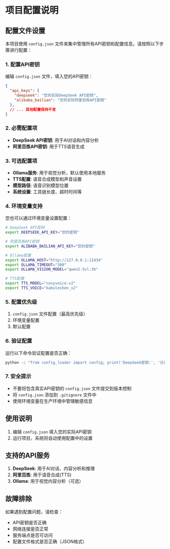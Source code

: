 # 项目配置说明

## 配置文件设置

本项目使用 `config.json` 文件来集中管理所有API密钥和配置信息。请按照以下步骤进行配置：

### 1. 配置API密钥

编辑 `config.json` 文件，填入您的API密钥：

```json
{
  "api_keys": {
    "deepseek": "您的实际DeepSeek API密钥",
    "alibaba_bailian": "您的实际阿里百炼API密钥"
  },
  // ... 其他配置保持不变
}
```

### 2. 必需配置项

- **DeepSeek API密钥**: 用于AI对话和内容分析
- **阿里百炼API密钥**: 用于TTS语音生成

### 3. 可选配置项

- **Ollama服务**: 用于视觉分析，默认使用本地服务
- **TTS配置**: 语音合成模型和声音设置
- **模型路径**: 语音识别模型位置
- **系统设置**: 工具链长度、超时时间等

### 4. 环境变量支持

您也可以通过环境变量设置配置：

```bash
# DeepSeek API密钥
export DEEPSEEK_API_KEY="您的密钥"

# 阿里百炼API密钥  
export ALIBABA_BAILIAN_API_KEY="您的密钥"

# Ollama配置
export OLLAMA_HOST="http://127.0.0.1:11434"
export OLLAMA_TIMEOUT="300"
export OLLAMA_VISION_MODEL="qwen2.5vl:3b"

# TTS配置
export TTS_MODEL="cosyvoice-v2"
export TTS_VOICE="kabuleshen_v2"
```

### 5. 配置优先级

1. `config.json` 文件配置（最高优先级）
2. 环境变量配置
3. 默认配置

### 6. 验证配置

运行以下命令验证配置是否正确：

```bash
python -c "from config_loader import config; print('DeepSeek密钥:', '已设置' if config.get_deepseek_key() else '未设置'); print('阿里密钥:', '已设置' if config.get_alibaba_key() else '未设置')"
```

### 7. 安全提示

- 不要将包含真实API密钥的 `config.json` 文件提交到版本控制
- 将 `config.json` 添加到 `.gitignore` 文件中
- 使用环境变量在生产环境中管理敏感信息

## 使用说明

1. 编辑 `config.json` 填入您的实际API密钥
2. 运行项目，系统将自动使用配置中的设置

## 支持的API服务

1. **DeepSeek**: 用于AI对话、内容分析和推理
2. **阿里百炼**: 用于语音合成(TTS)
3. **Ollama**: 用于视觉内容分析（可选）

## 故障排除

如果遇到配置问题，请检查：
- API密钥是否正确
- 网络连接是否正常
- 服务端点是否可访问
- 配置文件格式是否正确（JSON格式）
